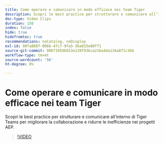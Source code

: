 ```yaml
---
title: Come operare e comunicare in modo efficace nei team Tiger
description: Scopri le best practice per strutturare e comunicare all’interno di Tiger Teams per migliorare la collaborazione e ridurre le inefficienze nei progetti AEP.
doc-type: Video Clips
duration: 156
index: false
hide: true
hidefromtoc: true
recommendations: noCatalog, noDisplay
exl-id: 90fa888f-006b-47c7-9fa5-3ba815e80ff1
source-git-commit: 90671959b653e120f93bca216a4da116a8f1c3bb
workflow-type: tm+mt
source-wordcount: '56'
ht-degree: 0%

---
```


# Come operare e comunicare in modo efficace nei team Tiger

Scopri le best practice per strutturare e comunicare all’interno di Tiger Teams per migliorare la collaborazione e ridurre le inefficienze nei progetti AEP.

<!-- 62_S926_3442625_155_how-to-operate-and-communicate-effectively-in-tiger-teams -->
>[!VIDEO](https://video.tv.adobe.com/v/3460223/?learn=on&enablevpops=true&captions=ita)
